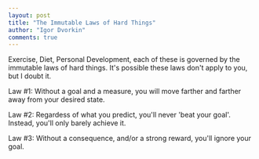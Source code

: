 ```yaml
---
layout: post
title: "The Immutable Laws of Hard Things"
author: "Igor Dvorkin"
comments: true
---
```


Exercise, Diet, Personal Development, each of these is governed by the immutable laws of hard things. It's possible these laws don't apply to you, but I doubt it.

Law #1: Without a goal and a measure, you will move farther and farther away from your desired state.

Law #2: Regardess of what you predict, you'll never 'beat your goal'. Instead, you'll only barely achieve it.

Law #3: Without a consequence, and/or a strong reward, you'll ignore your goal.
